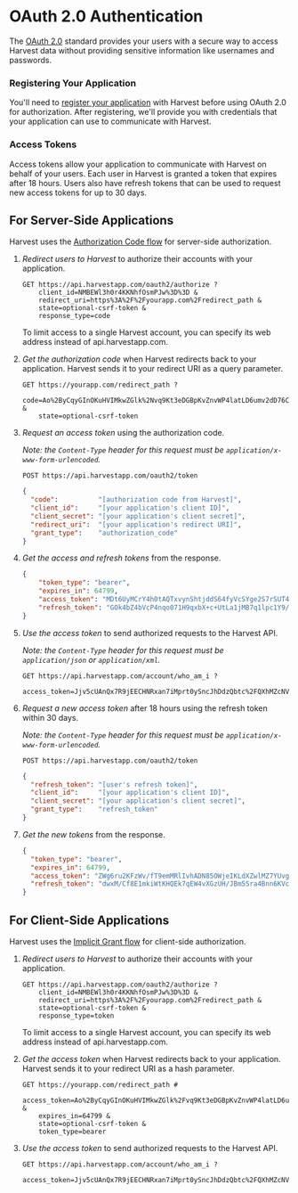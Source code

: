 #  OAuth 2.0 Authentication

The [OAuth 2.0](http://tools.ietf.org/html/draft-ietf-oauth-v2) standard provides your users with a secure way to access Harvest data without providing sensitive information like usernames and passwords.

### Registering Your Application
You'll need to [register your application](https://platform.harvestapp.com/oauth2_clients) with Harvest before using OAuth 2.0 for authorization. After registering, we'll provide you with credentials that your application can use to communicate with Harvest.

### Access Tokens
Access tokens allow your application to communicate with Harvest on behalf of your users. Each user in Harvest is granted a token that expires after 18 hours. Users also have refresh tokens that can be used to request new access tokens for up to 30 days.

## For Server-Side Applications

Harvest uses the [Authorization Code flow](http://tools.ietf.org/html/draft-ietf-oauth-v2-22#section-4.1) for server-side authorization.

1. *Redirect users to Harvest* to authorize their accounts with your application.

    ```
    GET https://api.harvestapp.com/oauth2/authorize ?
        client_id=NMBEWl3h0r4KKNhfOsmPJw%3D%3D &
        redirect_uri=https%3A%2F%2Fyourapp.com%2Fredirect_path &
        state=optional-csrf-token &
        response_type=code
    ```

    To limit access to a single Harvest account, you can specify its web address instead of api.harvestapp.com.

2. *Get the authorization code* when Harvest redirects back to your application. Harvest sends it to your redirect URI as a query parameter.

    ```
    GET https://yourapp.com/redirect_path ?
        code=Ao%2ByCqyGInOKuHVIMkwZGlk%2Nvq9Kt3eDGBpKvZnvWP4latLD6umv2dD76C100YbSABOEwUFqieosQRjNH7qvsA%3D%3D &
        state=optional-csrf-token
    ```

3. *Request an access token* using the authorization code.

    _Note: the `Content-Type` header for this request must be `application/x-www-form-urlencoded`._

    ```
    POST https://api.harvestapp.com/oauth2/token
    ```

    ```json
    {
      "code":          "[authorization code from Harvest]",
      "client_id":     "[your application's client ID]",
      "client_secret": "[your application's client secret]",
      "redirect_uri":  "[your application's redirect URI]",
      "grant_type":    "authorization_code"
    }
    ```

4. *Get the access and refresh tokens* from the response.

    ```json
    {
        "token_type": "bearer",
        "expires_in": 64799,
        "access_token": "MDt6UyMCrY4h0tAQTxvynShtjddS64fyVcSYge2S7rSUT4vPy9Ny5TWa1sltXS2BjsF+uJgDKof+V2yQwdhI9Q==",
        "refresh_token": "GOk4bZ4bVcP4nqo071H9qxbX+c+UtLa1jMB7q1lpc1Y9/Me9GHlsQr8zm1VNSlS7lgm/DKjXdgFlwgj2WI6zCg=="
    }
    ```

5. *Use the access token* to send authorized requests to the Harvest API.

    _Note: the `Content-Type` header for this request must be `application/json` or `application/xml`._

    ```
    GET https://api.harvestapp.com/account/who_am_i ?
        access_token=Jjv5cUAnQx7R9jEECHNRxan7iMprt0ySncJhDdzQbtc%2FQXhMZcNVPQtJuBiDajPqNUz79o7S0FNvWc2WwIDcMA%3D%3D
    ```

6. *Request a new access token* after 18 hours using the refresh token within 30 days.

    _Note: the `Content-Type` header for this request must be `application/x-www-form-urlencoded`._

    ```
    POST https://api.harvestapp.com/oauth2/token
    ```

    ```json
    {
      "refresh_token": "[user's refresh token]",
      "client_id":     "[your application's client ID]",
      "client_secret": "[your application's client secret]",
      "grant_type":    "refresh_token"
    }
    ```

7. *Get the new tokens* from the response.

    ```json
    {
      "token_type": "bearer",
      "expires_in": 64799,
      "access_token": "ZWg6ru2KFzWv/fT9emMRlIvhADN85OWjeIKLdXZwlMZ7YUvgyVjdJZN8f2ydIfJhNhrJPBGvOtxYd3lHkvTWZg==",
      "refresh_token": "dwxM/Cf8E1mkiWtKHQEk7qEW4vXGzUH/JBm5Sra4Bnn6KVcGaqy6D7QipGe3OhelK66lYPnjLFSKc5BMvEVjRw=="
    }
    ```

## For Client-Side Applications

Harvest uses the [Implicit Grant flow](http://tools.ietf.org/html/draft-ietf-oauth-v2-22#section-4.2) for client-side authorization.

1. *Redirect users to Harvest* to authorize their accounts with your application.

    ```
    GET https://api.harvestapp.com/oauth2/authorize ?
        client_id=NMBEWl3h0r4KKNhfOsmPJw%3D%3D &
        redirect_uri=https%3A%2F%2Fyourapp.com%2Fredirect_path &
        state=optional-csrf-token &
        response_type=token
    ```

    To limit access to a single Harvest account, you can specify its web address instead of api.harvestapp.com.

2. *Get the access token* when Harvest redirects back to your application. Harvest sends it to your redirect URI as a hash parameter.

    ```
    GET https://yourapp.com/redirect_path #
        access_token=Ao%2ByCqyGInOKuHVIMkwZGlk%2Fvq9Kt3eDGBpKvZnvWP4latLD6umv2dT76C100YbSABOEwUFqieosQRjNH7qvsA%3D%3D &
        expires_in=64799 &
        state=optional-csrf-token &
        token_type=bearer
    ```

3. *Use the access token* to send authorized requests to the Harvest API.

    ```
    GET https://api.harvestapp.com/account/who_am_i ?
        access_token=Jjv5cUAnQx7R9jEECHNRxan7iMprt0ySncJhDdzQbtc%2FQXhMZcNVPQtJuBiDajPqNUz79o7S0FNvWc2WwIDcMA%3D%3D
    ```
